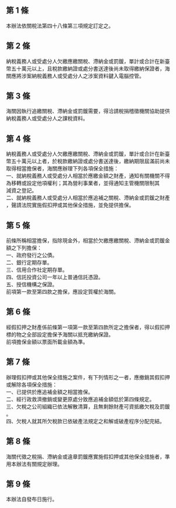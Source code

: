 第 1 條
-------
本辦法依關稅法第四十八條第三項規定訂定之。

第 2 條
-------
納稅義務人或受處分人欠繳應繳關稅、滯納金或罰鍰，單計或合計在新臺  
幣五十萬元以上，且稅款繳納證或處分書送達後尚未取得繳納保證者，海  
關應將涉案納稅義務人或受處分人之涉案資料鍵入電腦控管。

第 3 條
-------
海關因執行追繳關稅、滯納金或罰鍰需要，得洽請稅捐稽徵機關協助提供  
納稅義務人或受處分人之課稅資料。

第 4 條
-------
納稅義務人或受處分人欠繳應繳關稅、滯納金或罰鍰，單計或合計在新臺  
幣五十萬元以上者，於稅款繳納證或處分書送達後，繳納期限屆滿前尚未  
取得相當擔保者，海關應辦理下列各項保全措施：  
一、就納稅義務人或受處分人相當於應繳金額之財產，通知有關機關不得  
    為移轉或設定他項權利；其為營利事業者，並得通知主管機關限制其  
    減資之登記。  
二、就納稅義務人或受處分人相當於應追補之關稅、滯納金或罰鍰之財產  
    ，聲請法院實施假扣押或其他保全措施，並免提供擔保。

第 5 條
-------
前條所稱相當擔保，指除現金外，相當於欠繳應繳關稅、滯納金或罰鍰金  
額之下列擔保：  
一、政府發行之公債。  
二、銀行定期存單。  
三、信用合作社定期存單。  
四、信託投資公司一年以上普通信託憑證。  
五、授信機構之保證。  
前項第一款至第四款之擔保，應設定質權於海關。

第 6 條
-------
經假扣押之財產係前條第一項第一款至第四款所定之擔保者，得以假扣押  
標的物之全部設定擔保予海關以抵充繳納保證。  
前項擔保金額以票面所載金額為準。

第 7 條
-------
辦理假扣押或其他保全措施之案件，有下列情形之一者，應撤銷其假扣押  
或解除各項保全措施：  
一、已提供於應追補金額之相當擔保。  
二、經行政救濟撤銷或變更原處分致應追補金額低於第四條規定。  
三、欠稅之公司組織已依法解散清算，且無剩餘財產可資抵繳欠稅及罰鍰  
    。  
四、欠稅人就其所欠稅款已依破產法規定之和解或破產程序分配完結。

第 8 條
-------
海關代徵之稅捐、滯納金或違章罰鍰應實施假扣押或其他保全措施者，準  
用本辦法有關規定辦理。

第 9 條
-------
本辦法自發布日施行。

